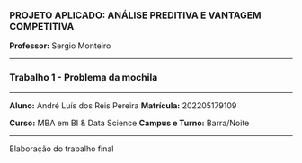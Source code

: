 ### PROJETO APLICADO: ANÁLISE PREDITIVA E VANTAGEM COMPETITIVA
**Professor:** Sergio Monteiro

------------

### Trabalho 1 - Problema da mochila
------------

**Aluno:** André Luís dos Reis Pereira   **Matrícula:** 202205179109

**Curso:** MBA em BI & Data Science   **Campus e Turno:** Barra/Noite

------------

Elaboração do trabalho final
